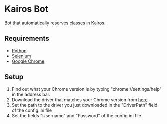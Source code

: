 # Kairos Bot
Bot that automatically reserves classes in Kairos.

## Requirements
- [Python](https://www.python.org/downloads/)
- [Selenium](https://selenium-python.readthedocs.io/installation.html)
- [Google Chrome](https://www.google.it/intl/it/chrome/?brand=YTUH&gclid=Cj0KCQjw06OTBhC_ARIsAAU1yOUYIhacb843C3kCcURBrOwZqTcQtrsoXTHGfm3OD9JWVXxOyGuuXEUaAuyqEALw_wcB&gclsrc=aw.ds)

## Setup
1. Find out what your Chrome version is by typing "chrome://settings/help" in the address bar.
2. Download the driver that matches your Chrome version from [here](https://chromedriver.chromium.org/downloads).
3. Set the path to the driver you just downloaded in the "DriverPath" field of the config.ini file
4. Set the fields "Username" and "Password" of the config.ini file
